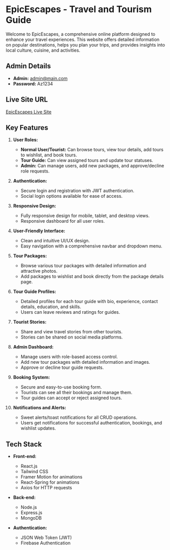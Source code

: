 # EpicEscapes - Travel and Tourism Guide

Welcome to EpicEscapes, a comprehensive online platform designed to enhance your travel experiences. This website offers detailed information on popular destinations, helps you plan your trips, and provides insights into local culture, cuisine, and activities.

## Admin Details

- **Admin:** admin@main.com
- **Password:** Az1234

## Live Site URL

[EpicEscapes Live Site](https://b9-a12-auth.web.app/)

## Key Features

1. **User Roles:**

   - **Normal User/Tourist:** Can browse tours, view tour details, add tours to wishlist, and book tours.
   - **Tour Guide:** Can view assigned tours and update tour statuses.
   - **Admin:** Can manage users, add new packages, and approve/decline role requests.

2. **Authentication:**

   - Secure login and registration with JWT authentication.
   - Social login options available for ease of access.

3. **Responsive Design:**

   - Fully responsive design for mobile, tablet, and desktop views.
   - Responsive dashboard for all user roles.

4. **User-Friendly Interface:**

   - Clean and intuitive UI/UX design.
   - Easy navigation with a comprehensive navbar and dropdown menu.

5. **Tour Packages:**

   - Browse various tour packages with detailed information and attractive photos.
   - Add packages to wishlist and book directly from the package details page.

6. **Tour Guide Profiles:**

   - Detailed profiles for each tour guide with bio, experience, contact details, education, and skills.
   - Users can leave reviews and ratings for guides.

7. **Tourist Stories:**

   - Share and view travel stories from other tourists.
   - Stories can be shared on social media platforms.

8. **Admin Dashboard:**

   - Manage users with role-based access control.
   - Add new tour packages with detailed information and images.
   - Approve or decline tour guide requests.

9. **Booking System:**

   - Secure and easy-to-use booking form.
   - Tourists can see all their bookings and manage them.
   - Tour guides can accept or reject assigned tours.

10. **Notifications and Alerts:**
    - Sweet alerts/toast notifications for all CRUD operations.
    - Users get notifications for successful authentication, bookings, and wishlist updates.

## Tech Stack

- **Front-end:**

  - React.js
  - Tailwind CSS
  - Framer Motion for animations
  - React-Spring for animations
  - Axios for HTTP requests

- **Back-end:**

  - Node.js
  - Express.js
  - MongoDB

- **Authentication:**
  - JSON Web Token (JWT)
  - Firebase Authentication
